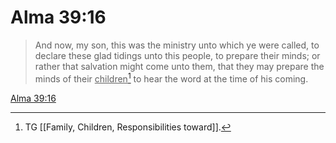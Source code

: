 # Alma 39:16

> And now, my son, this was the ministry unto which ye were called, to declare these glad tidings unto this people, to prepare their minds; or rather that salvation might come unto them, that they may prepare the minds of their <u>children</u>[^a] to hear the word at the time of his coming.

[Alma 39:16](https://www.churchofjesuschrist.org/study/scriptures/bofm/alma/39?lang=eng&id=p16#p16)


[^a]: TG [[Family, Children, Responsibilities toward]].
